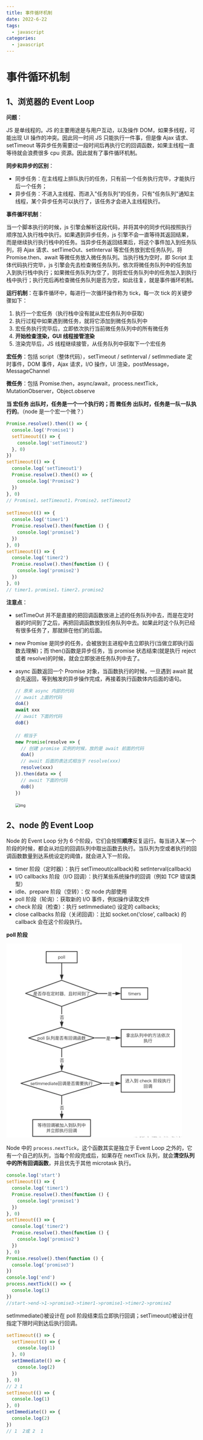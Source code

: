 ```yaml
---
title: 事件循环机制
date: 2022-6-22
tags:
  - javascript
categories:
  - javascript
---
```


# 事件循环机制

## 1、浏览器的 Event Loop

**问题**：

JS 是单线程的。JS 的主要用途是与用户互动，以及操作 DOM，如果多线程，可能出现 UI 操作的冲突。因此同一时间 JS 只能执行一件事，但是像 Ajax 请求、setTimeout 等异步任务需要过一段时间后再执行它的回调函数，如果主线程一直等待就会浪费很多 cpu 资源。因此就有了事件循环机制。

**同步和异步的区别**：

- 同步任务：在主线程上排队执行的任务，只有前一个任务执行完毕，才能执行后一个任务；
- 异步任务：不进入主线程、而进入"任务队列"的任务，只有"任务队列"通知主线程，某个异步任务可以执行了，该任务才会进入主线程执行。

**事件循环机制**：

当一个脚本执行的时候，js 引擎会解析这段代码，并将其中的同步代码按照执行顺序加入执行栈中执行。如果遇到异步任务，js 引擎不会一直等待其返回结果，而是继续执行执行栈中的任务。当异步任务返回结果后，将这个事件加入到任务队列，将 Ajax 请求、setTimeOut、setInterval 等宏任务放到宏任务队列，将 Promise.then、await 等微任务放入微任务队列。当执行栈为空时，即 Script 主体代码执行完毕，js 引擎会先去检查微任务队列，依次将微任务队列中的任务加入到执行栈中执行；如果微任务队列为空了，则将宏任务队列中的任务加入到执行栈中执行；执行完后再检查微任务队列是否为空，如此往复，就是事件循环机制。

**运行机制**：在事件循环中，每进行一次循环操作称为 tick，每一次 tick 的关键步骤如下：

1. 执行一个宏任务（执行栈中没有就从宏任务队列中获取）
2. 执行过程中如果遇到微任务，就将它添加到微任务队列中
3. 宏任务执行完毕后，立即依次执行当前微任务队列中的所有微任务
4. **开始检查渲染，GUI 线程接管渲染**
5. 渲染完毕后，JS 线程继续接管，从任务队列中获取下一个宏任务

**宏任务**：包括 script（整体代码），setTimeout / setInterval / setImmediate 定时事件，DOM 事件，Ajax 请求，I/O 操作，UI 渲染，postMessage，MessageChannel

**微任务**：包括 Promise.then，async/await，process.nextTick，MutationObserver，Object.observe

**当 宏任务 出队时，任务是一个一个执行的；而 微任务 出队时，任务是一队一队执行的**。（node 是一个宏一个微？）

```js
Promise.resolve().then(() => {
  console.log('Promise1')
  setTimeout(() => {
    console.log('setTimeout2')
  }, 0)
})
setTimeout(() => {
  console.log('setTimeout1')
  Promise.resolve().then(() => {
    console.log('Promise2')
  })
}, 0)
// Promise1，setTimeout1，Promise2，setTimeout2

setTimeout(() => {
  console.log('timer1')
  Promise.resolve().then(function () {
    console.log('promise1')
  })
}, 0)
setTimeout(() => {
  console.log('timer2')
  Promise.resolve().then(function () {
    console.log('promise2')
  })
}, 0)
// timer1，promise1，timer2，promise2
```

**注意点**：

- setTimeOut 并不是直接的把回调函数放进上述的任务队列中去，而是在定时器的时间到了之后，再把回调函数放到任务队列中去。如果此时这个队列已经有很多任务了，那就排在他们的后面。

- new Promise 是同步的任务，会被放到主进程中去立即执行(当做立即执行函数去理解)；而 then()函数是异步任务，当 promise 状态结束(就是执行 reject 或者 resolve)的时候，就会立即放进任务队列中去了。

- async 函数返回一个 Promise 对象，当函数执行的时候，一旦遇到 await 就会先返回，等到触发的异步操作完成，再接着执行函数体内后面的语句。

  ```js
  // 原来 async 内部的代码
  // await 上面的代码
  doA()
  await xxx
  // await 下面的代码
  doB()

  // 相当于
  new Promise(resolve => {
    // 创建 promise 实例的时候，放的是 await 前面的代码
    doA()
    // await 后面的表达式相当于 resolve(xxx)
    resolve(xxx)
  }).then(data => {
    // await 下面的代码
    doB()
  })
  ```

  <img src="https://p3-juejin.byteimg.com/tos-cn-i-k3u1fbpfcp/e15770efab614a85be4b978410d698b3~tplv-k3u1fbpfcp-watermark.awebp" alt="img" style="zoom:67%;" />

## 2、node 的 Event Loop

Node 的 Event Loop 分为 6 个阶段，它们会按照**顺序**反复运行。每当进入某一个阶段的时候，都会从对应的回调队列中取出函数去执行。当队列为空或者执行的回调函数数量到达系统设定的阈值，就会进入下一阶段。

- timer 阶段（定时器）：执行 setTimeout(callback)和 setInterval(callback)
- I/O callbacks 阶段（I/O 回调）：执行某些系统操作的回调（例如 TCP 错误类型）
- idle、prepare 阶段（空转）：仅 node 内部使用
- poll 阶段（轮询）：获取新的 I/O 事件，例如操作读取文件
- check 阶段（检查）：执行 setImmediate() 设定的 callbacks;
- close callbacks 阶段（关闭回调）：比如 socket.on(‘close’, callback) 的 callback 会在这个阶段执行。

**poll 阶段**

<img src="/imgs/截屏2022-08-04 上午9.09.41.png" alt="截屏2022-08-04 上午9.09.41" style="zoom:50%;" />

Node 中的 `process.nextTick`，这个函数其实是独立于 Event Loop 之外的，它有一个自己的队列，当每个阶段完成后，如果存在 nextTick 队列，就会**清空队列中的所有回调函数**，并且优先于其他 microtask 执行。

```js
console.log('start')
setTimeout(() => {
  console.log('timer1')
  Promise.resolve().then(function () {
    console.log('promise1')
  })
}, 0)
setTimeout(() => {
  console.log('timer2')
  Promise.resolve().then(function () {
    console.log('promise2')
  })
}, 0)
Promise.resolve().then(function () {
  console.log('promise3')
})
console.log('end')
process.nextTick(() => {
  console.log(1)
})
//start->end->1->promise3->timer1->promise1->timer2->promise2
```

setImmediate()被设计在 poll 阶段结束后立即执行回调；setTimeout()被设计在指定下限时间到达后执行回调。

```js
setTimeout(() => {
  setTimeout(() => {
    console.log(1)
  }, 0)
  setImmediate(() => {
    console.log(2)
  })
}, 0)
// 2 1
setTimeout(() => {
  console.log(1)
}, 0)
setImmediate(() => {
  console.log(2)
})
// 1  2或 2  1
```
